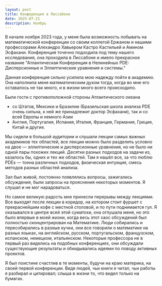 ```yaml
---
layout: post
title: Конференция в Лиссабоне
date: 2025-07-21
description: Ноябрь 
---
```


В начале ноября 2023 года, у меня была возможность побывать на математической конференции со своим коллегой Ержаном и нашими профессорами Алехандро Хавьером Кастро Кастильей и Амином Эсфахани. Конференция точечно подходила под тему нашего исследования, она проходила в Лиссабоне и имело прекрасное название "Атлантическая Конференция в Нелинейных PDE: Дисперсионные и Эллиптические уравнения и системы."

Данная конференция сильно усилила мою надежду пойти в академию. Она наполнила меня математическим духом тогда, когда во мне его оставалось не так много, и в жизни много всего происходило.

  Были гости с противоположной стороны Атлантического океана

- со Штатов, Мексики и Бразилии (Бразильская школа анализа PDE очень сильна, к ней же принадлежит доктор Эсфахани), так и со всей Европы и немного Азии
- Англия, Португалия, Испания, Италия, Франция, Германия, Греция, Китай и другие. 

Мы сидели в большой аудитории и слушали лекции самых важных академиков тех областей, все лекции можно было разделить условно на двое — эллиптические и дисперсионные уравнения, но не было ни одной пары похожих лекций. Десятки разных подходов на задачи из, казалось бы, одних и тех же областей. Там я нашёл все, за что люблю PDEs — тонна различных подходов, физическая интуиция, смесь методов разных областей анализа. 

Зал был живой, постоянно появлялись вопросы, зажигались обсуждения, были запросы на прояснения некоторых моментов. Я слушал и не мог нарадоваться. 

Но самое великую радость мне принесли перерывы между лекциями.
Все выходят после лекции в коридор, на котором стоит фуршет с прекраснейшим кофе с местной столовой, и по пути поднимается гул.
Я оказывался в центре всей этой суматохи, она оглушала меня, но это было впервые в моей жизни, когда весь этот хаос обсуждений был полностью сконцентрирован на Математике. Люди собирались и пересобирались в разные кучки, они все говорили о математике на разных языках, на английском, русском, португальском, французском, испанском, немецком, итальянском. Некоторые профессора не в первый раз виделись на подобных конференциях, они обсуждали существующие результаты и обкидывались идеями по поводу активных проектов. 

Я был поистине счастлив в те моменты, будучи на краю материка, на своей первой конференции.
Видя людей, чьи книги я читал, чьи работы я разбирал и цитировал; слыша в жизни то, что видел только на бумагах.